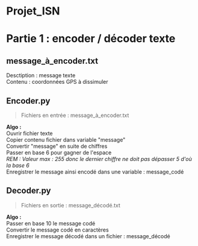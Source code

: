 # Projet_ISN
 
Partie 1 : encoder / décoder texte
=
message_à_encoder.txt
-
Desctiption : message texte  
Contenu : coordonnées GPS à dissimuler  

Encoder.py
-
<blockquote> Fichiers en entrée : message_à_encoder.txt </blockquote>  
<strong> Algo : </strong>
</br> Ouvrir fichier texte
</br> Copier contenu fichier dans variable "message"
</br> Convertir "message" en suite de chiffres
</br> Passer en base 6 pour gagner de l'espace
</br> <em> REM : Valeur max : 255 donc le dernier chiffre ne doit pas dépasser 5 d'où la base 6 </em>
</br> Enregistrer le message ainsi encodé dans une variable : message_codé

Decoder.py
-
<blockquote> Fichiers en sortie : message_décodé.txt </blockquote>  
<strong> Algo : </strong>
</br> Passer en base 10 le message codé
</br> Convertir le message codé en caractères
</br> Enregistrer le message décodé dans un fichier : message_décodé
